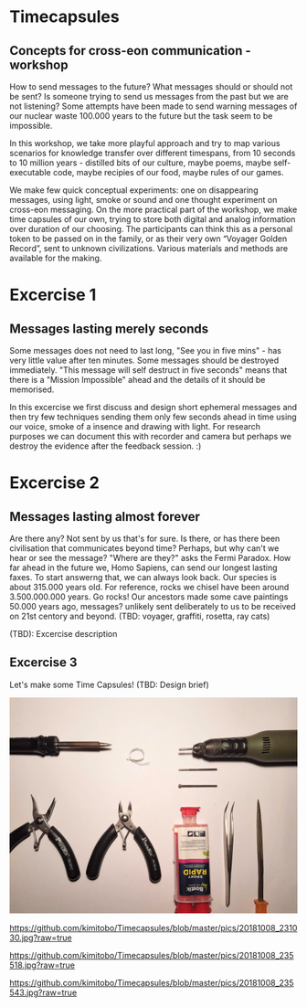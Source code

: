 # Timecapsules
## Concepts for cross-eon communication -workshop

How to send messages to the future? What messages should or should not be sent? Is someone trying to send us messages from the past but we are not listening? Some attempts have been made to send warning messages of our nuclear waste 100.000 years to the future but the task seem to be impossible.

In this workshop, we take more playful approach and try to map various scenarios for knowledge transfer over different timespans, from 10 seconds to 10 million years - distilled bits of our culture, maybe poems, maybe self-executable code, maybe recipies of our food, maybe rules of our games.

We make few quick conceptual experiments: one on disappearing messages, using light, smoke or sound and one thought experiment on cross-eon messaging. On the more practical part of the workshop, we make time capsules of our own, trying to store both digital and analog information over duration of our choosing. The participants can think this as a personal token to be passed on in the family, or as their very own “Voyager Golden Record”, sent to unknown civilizations. Various materials and methods are available for the making.

# Excercise 1
## Messages lasting merely seconds

Some messages does not need to last long, "See you in five mins" - has very little value after ten minutes. Some messages should be destroyed immediately. "This message will self destruct in five seconds" means that there is a "Mission Impossible" ahead and the details of it should be memorised. 

In this excercise we first discuss and design short ephemeral messages and then try few techniques sending them only few seconds ahead in time using our voice, smoke of a insence and drawing with light.  For research purposes we can document this with recorder and camera but perhaps we destroy the evidence after the feedback session. :)

# Excercise 2
## Messages lasting almost forever

Are there any? Not sent by us that's for sure. Is there, or has there been civilisation that communicates beyond time? Perhaps, but why can't we hear or see the message? "Where are they?" asks the Fermi Paradox. How far ahead in the future we, Homo Sapiens, can send our longest lasting faxes. To start answerng that, we can always look back. Our species is about 315.000 years old. For reference, rocks we chisel have been around 3.500.000.000 years. Go rocks! Our ancestors made some cave paintings 50.000 years ago, messages? unlikely sent deliberately to us to be received on 21st centory and beyond.
(TBD: voyager, graffiti, rosetta, ray cats)

(TBD): Excercise description

## Excercise 3

Let's make some Time Capsules! (TBD: Design brief)

![](https://github.com/kimitobo/Timecapsules/blob/master/pics/20181009_013451.jpg?raw=true)

https://github.com/kimitobo/Timecapsules/blob/master/pics/20181008_231030.jpg?raw=true

https://github.com/kimitobo/Timecapsules/blob/master/pics/20181008_235518.jpg?raw=true

https://github.com/kimitobo/Timecapsules/blob/master/pics/20181008_235543.jpg?raw=true





